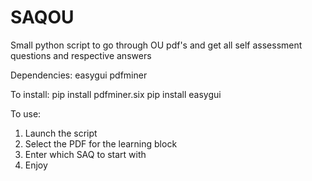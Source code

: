 # SAQOU
Small python script to go through OU pdf's and get all self assessment questions and respective answers

Dependencies:
  easygui
  pdfminer

To install:
  pip install pdfminer.six
  pip install easygui
  
To use:
 1. Launch the script
 2. Select the PDF for the learning block
 3. Enter which SAQ to start with 
 4. Enjoy
